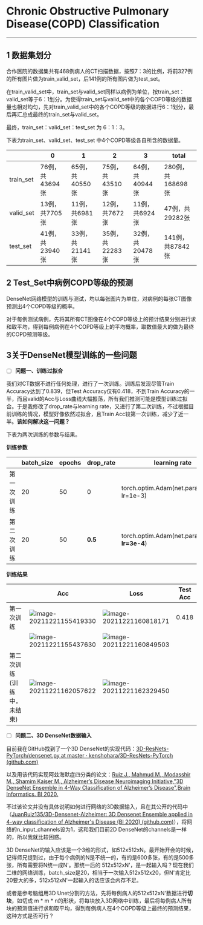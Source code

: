 # Chronic Obstructive Pulmonary Disease(COPD) Classification

---

## 1 数据集划分

合作医院的数据集共有468例病人的CT扫描数据，按照7：3的比例，将前327例的所有图片做为train_valid_set，后141例的所有图片做为test_set。

在train_valid_set中，train_set与valid_set同样以病例为单位，按train_set：valid_set等于6：1划分。为使得train_set与valid_set中的各个COPD等级的数据量也相对均匀，先对train_valid_set中的各个COPD等级的数据进行6：1划分，最后再汇总成最终的train_set与valid_set。

最终，train_set：valid_set：test_set 为 6：1：3。

下表为train_set、valid_set、test_set 中4个COPD等级各自所含的数据量。

|           | 0               | 1               | 2               | 3               | total             |
| --------- | --------------- | --------------- | --------------- | --------------- | ----------------- |
| train_set | 76例，共43694张 | 65例，共40550张 | 75例，共43510张 | 64例，共40944张 | 280例，共168698张 |
| valid_set | 13例，共7705张  | 11例，共6981张  | 12例，共7672张  | 11例，共6924张  | 47例，共29282张   |
| test_set  | 41例，共23940张 | 33例，共21141张 | 35例，共22283张 | 32例，共20478张 | 141例，共87842张  |

## 2 Test_Set中病例COPD等级的预测

DenseNet网络模型的训练与测试，均以每张图片为单位，对病例的每张CT图像预测出4个COPD等级的概率。

对于每例测试病例，先将其所有CT图像在4个COPD等级上的预计结果分别进行求和取平均，得到每例病例在4个COPD等级上的平均概率，取数值最大的做为最终的COPD预测等级。

## 3关于DenseNet模型训练的一些问题

- [ ]  **问题一、训练过拟合**

我们对CT数据不进行任何处理，进行了一次训练。训练后发现尽管Train Accuracy达到了0.839，但Test Accuracy仅有0.418，不到Train Accuracy的一半，而且valid的Acc与Loss曲线大幅振荡，所有我们推测可能是模型训练过拟合。于是我修改了drop_rate与learning rate，又进行了第二次训练，不过根据目前训练的情况，模型好像依然过拟合，且Train Acc较第一次训练，减少了近一半。**该如何解决这一问题？**

下表为两次训练的参数与结果。

**训练参数**

|            | batch_size | epochs | drop_rate | learning rate                                   |
| ---------- | ---------- | ------ | --------- | ----------------------------------------------- |
| 第一次训练 | 20         | 50     | 0         | torch.optim.Adam(net.parameters(), lr=1e-3)     |
| 第二次训练 | 20         | 50     | **0.5**   | torch.optim.Adam(net.parameters(), **lr=3e-4**) |

**训练结果**

|                            | Acc                                                          | Loss                                                         | Test Acc |
| -------------------------- | ------------------------------------------------------------ | ------------------------------------------------------------ | -------- |
| 第一次训练                 | ![image-20211221155419330](https://s2.loli.net/2021/12/21/IOxrMRDbjpe9mKl.png) | ![image-20211221160818171](https://s2.loli.net/2021/12/21/4hXKeORcdDMwpil.png) | 0.418    |
|                            | ![image-20211221155437630](https://s2.loli.net/2021/12/21/SHcuyaxVdjrOF1T.png) | ![image-20211221160849503](https://s2.loli.net/2021/12/21/43wLklfitZudzcm.png) |          |
| 第二次训练(训练中，未结束) | ![image-20211221162057622](https://s2.loli.net/2021/12/21/KD3UrZQAWsPY4vF.png) | ![image-20211221162329450](https://s2.loli.net/2021/12/21/Lgsn8ZhwqpSTPVO.png) |          |

- [ ]  **问题二、3D DenseNet数据输入**

目前我在GitHub找到了一个3D DenseNet的实现代码：[3D-ResNets-PyTorch/densenet.py at master · kenshohara/3D-ResNets-PyTorch (github.com)](https://github.com/kenshohara/3D-ResNets-PyTorch/blob/master/models/densenet.py)

以及用该代码实现阿兹海默症四分类的论文：[Ruiz J., Mahmud M., Modasshir M., Shamim Kaiser M., Alzheimer’s Disease Neuroimaging Initiative,"3D DenseNet Ensemble in 4-Way Classification of Alzheimer’s Disease",Brain Informatics. BI 2020.](https://doi.org/10.1007/978-3-030-59277-6_8)

不过该论文并没有具体说明如何进行网络的3D数据输入，且在其公开的代码中（[JuanRuiz135/3D-Densenet-Alzheimer: 3D Densenet Ensemble applied in 4-way classification of Alzheimer's Disease (BI 2020) (github.com)](https://github.com/JuanRuiz135/3D-Densenet-Alzheimer)），将网络的n_input_channels设为1，这和我们目前2D DenseNet的channels是一样的，所以我就比较困惑。

3D DenseNet的输入应该是一个3维的形式，如512x512xN。最开始开会的时候，记得师兄提到过，由于每个病例的N是不统一的，有的是600多张，有的是500多张，所有需要将N统一成N'。那统一后的 512x512xN'，是一起输入吗？现在我们二维的网络训练，batch_size是20，相当于一次输入512x512x20，但N'肯定比20要大的多，512x512xN'一起输入的话应该会内存不足。

或者是参考脑组用3D Unet分割的方法，先将每例病人的512x512xN'数据进行**切块**，如切成 m * m * n的形状，将每块放入3D网络中训练，最后将每例病人所有块的预测值进行求和取平均，得到每例病人在4个COPD等级上最终的预测结果，这种方式是否可行？ 
